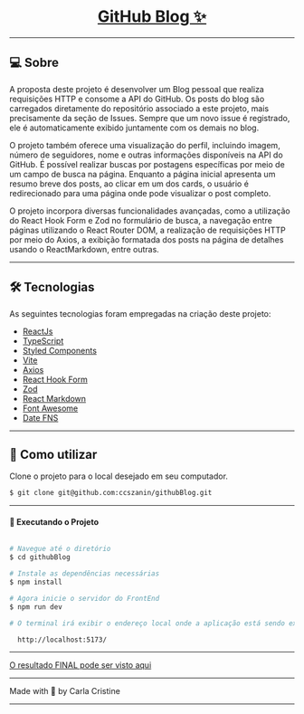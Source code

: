 <p align="center">
  <h1 align="center"><a href="https://github-blog-ccszanin.vercel.app/">GitHub Blog ✨ </a></h1>
</p>


___

## 💻 Sobre
A proposta deste projeto é desenvolver um Blog pessoal que realiza requisições HTTP e consome a API do GitHub. Os posts do blog são carregados diretamente do repositório associado a este projeto, mais precisamente da seção de Issues. Sempre que um novo issue é registrado, ele é automaticamente exibido juntamente com os demais no blog.

O projeto também oferece uma visualização do perfil, incluindo imagem, número de seguidores, nome e outras informações disponíveis na API do GitHub. É possível realizar buscas por postagens específicas por meio de um campo de busca na página. Enquanto a página inicial apresenta um resumo breve dos posts, ao clicar em um dos cards, o usuário é redirecionado para uma página onde pode visualizar o post completo.

O projeto incorpora diversas funcionalidades avançadas, como a utilização do React Hook Form e Zod no formulário de busca, a navegação entre páginas utilizando o React Router DOM, a realização de requisições HTTP por meio do Axios, a exibição formatada dos posts na página de detalhes usando o ReactMarkdown, entre outras.


___

## 🛠 Tecnologias

As seguintes tecnologias foram empregadas na criação deste projeto:

- [ReactJs](https://reactjs.org)
- [TypeScript](https://www.typescriptlang.org/)
- [Styled Components](https://styled-components.com/)
- [Vite](https://vitejs.dev/)
- [Axios](https://axios-http.com/ptbr/docs/intro)
- [React Hook Form](https://react-hook-form.com/)
- [Zod](https://zod.dev/)
- [React Markdown](https://github.com/remarkjs/react-markdown)
- [Font Awesome](https://fontawesome.com/)
- [Date FNS](https://date-fns.org/)

___

## 🚀 Como utilizar

Clone o projeto para o local desejado em seu computador.

```bash
$ git clone git@github.com:ccszanin/githubBlog.git
```
___

#### 🚧 Executando o Projeto
```bash

# Navegue até o diretório
$ cd githubBlog

# Instale as dependências necessárias
$ npm install

# Agora inicie o servidor do FrontEnd
$ npm run dev

# O terminal irá exibir o endereço local onde a aplicação está sendo executada. Basta digitar o mesmo endereço em seu navegador preferido. O endereço usado na criação do projeto foi este:

  http://localhost:5173/
```

___


[O resultado FINAL pode ser visto aqui](https://github-blog-ccszanin.vercel.app/)

___


Made with 🩷 by Carla Cristine

---
